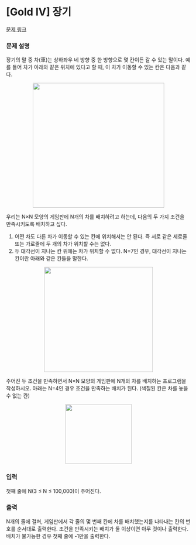 # [Gold IV] 장기

[문제 링크](https://www.acmicpc.net/problem/1846) 

### 문제 설명

<p>장기의 말 중 차(車)는 상하좌우 네 방향 중 한 방향으로 몇 칸이든 갈 수 있는 말이다. 예를 들어 차가 아래와 같은 위치에 있다고 할 때, 이 차가 이동할 수 있는 칸은 다음과 같다.</p>

<p style="text-align: center;"><img alt="" height="341" src="https://www.acmicpc.net/JudgeOnline/upload/201007/chess.PNG" width="359"></p>

<p>우리는 N×N 모양의 게임판에 N개의 차를 배치하려고 하는데, 다음의 두 가지 조건을 만족시키도록 배치하고 싶다.</p>

<ol>
	<li>어떤 차도 다른 차가 이동할 수 있는 칸에 위치해서는 안 된다. 즉 서로 같은 세로줄 또는 가로줄에 두 개의 차가 위치할 수는 없다.</li>
	<li>두 대각선이 지나는 칸 위에는 차가 위치할 수 없다. N=7인 경우, 대각선이 지나는 칸이란 아래와 같은 칸들을 말한다.</li>
</ol>

<p style="text-align: center;"><img alt="" height="287" src="https://www.acmicpc.net/JudgeOnline/upload/201007/chess2.PNG" width="297"></p>

<p>주어진 두 조건을 만족하면서 N×N 모양의 게임판에 N개의 차를 배치하는 프로그램을 작성하시오. 아래는 N=4인 경우 조건을 만족하는 배치가 된다. (색칠된 칸은 차를 놓을 수 없는 칸)</p>

<p style="text-align: center;"><img alt="" height="163" src="https://www.acmicpc.net/JudgeOnline/upload/201007/chess3.PNG" width="181"></p>

### 입력 

 <p>첫째 줄에 N(3 ≤ N ≤ 100,000)이 주어진다.</p>

### 출력 

 <p>N개의 줄에 걸쳐, 게임판에서 각 줄의 몇 번째 칸에 차를 배치했는지를 나타내는 칸의 번호를 순서대로 출력한다. 조건을 만족시키는 배치가 둘 이상이면 아무 것이나 출력한다. 배치가 불가능한 경우 첫째 줄에 -1만을 출력한다.</p>

